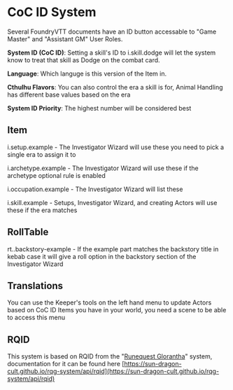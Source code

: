 # CoC ID System

Several FoundryVTT documents have an ID button accessable to "Game Master" and "Assistant GM" User Roles.

**System ID (CoC ID)**: Setting a skill's ID to i.skill.dodge will let the system know to treat that skill as Dodge on the combat card.

**Language**: Which languge is this version of the Item in.

**Cthulhu Flavors**: You can also control the era a skill is for, Animal Handling has different base values based on the era

**System ID Priority**: The highest number will be considered best

## Item
i.setup.example - The Investigator Wizard will use these you need to pick a single era to assign it to

i.archetype.example - The Investigator Wizard will use these if the archetype optional rule is enabled

i.occupation.example - The Investigator Wizard will list these

i.skill.example - Setups, Investigator Wizard, and creating Actors will use these if the era matches

## RollTable
rt..backstory-example - If the example part matches the backstory title in kebab case it will give a roll option in the backstory section of the Investigator Wizard

## Translations
You can use the Keeper's tools on the left hand menu to update Actors based on CoC ID Items you have in your world, you need a scene to be able to access this menu

## RQID
This system is based on RQID from the "[Runequest Glorantha](https://foundryvtt.com/packages/rqg)" system, documentation for it can be found here [https://sun-dragon-cult.github.io/rqg-system/api/rqid](https://sun-dragon-cult.github.io/rqg-system/api/rqid)
